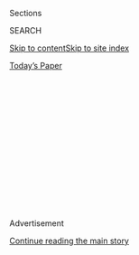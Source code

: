 <div id="app">

<div>

<div>

<div>

<div class="NYTAppHideMasthead css-1q2w90k e1suatyy0">

<div class="section css-ui9rw0 e1suatyy2">

<div class="css-eph4ug er09x8g0">

<div class="css-6n7j50">

</div>

<span class="css-1dv1kvn">Sections</span>

<div class="css-10488qs">

<span class="css-1dv1kvn">SEARCH</span>

</div>

[Skip to content](#site-content)[Skip to site index](#site-index)

</div>

<div class="css-10698na e1huz5gh0">

</div>

</div>

<div id="masthead-bar-one" class="section hasLinks css-15hmgas e1csuq9d3">

<div class="css-uqyvli e1csuq9d0">

</div>

<div class="css-1uqjmks e1csuq9d1">

</div>

<div class="css-9e9ivx">

[](https://myaccount.nytimes.com/auth/login?response_type=cookie&client_id=vi)

</div>

<div class="css-1bvtpon e1csuq9d2">

[Today’s Paper](https://www.nytimes.com/section/todayspaper)

</div>

</div>

</div>

</div>

<div data-aria-hidden="false">

<div id="site-content" role="main">

<div>

<div class="css-1aor85t" style="opacity:0.000000001;z-index:-1;visibility:hidden">

<div class="css-1hqnpie">

<div class="css-epjblv">

<span class="css-17xtcya">[Opinion](/section/opinion)</span><span class="css-x15j1o">|</span><span class="css-fwqvlz">How
Did Women Fare in China’s Communist Revolution?</span>

</div>

<div class="css-k008qs">

<div class="css-1iwv8en">

<span class="css-18z7m18"></span>

<div>

</div>

</div>

<span class="css-1n6z4y">https://nyti.ms/2jWp66e</span>

<div class="css-1705lsu">

<div class="css-4xjgmj">

<div class="css-4skfbu" role="toolbar" data-aria-label="Social Media Share buttons, Save button, and Comments Panel with current comment count" data-testid="share-tools">

  - 
  - 
  - 
  - 
    
    <div class="css-6n7j50">
    
    </div>

  - 
  - 

</div>

</div>

</div>

</div>

</div>

</div>

<div id="NYT_TOP_BANNER_REGION" class="css-13pd83m">

</div>

<div id="top-wrapper" class="css-1sy8kpn">

<div id="top-slug" class="css-l9onyx">

Advertisement

</div>

[Continue reading the main story](#after-top)

<div class="ad top-wrapper" style="text-align:center;height:100%;display:block;min-height:250px">

<div id="top" class="place-ad" data-position="top" data-size-key="top">

</div>

</div>

<div id="after-top">

</div>

</div>

<div id="sponsor-wrapper" class="css-1hyfx7x">

<div id="sponsor-slug" class="css-19vbshk">

Supported by

</div>

[Continue reading the main story](#after-sponsor)

<div id="sponsor" class="ad sponsor-wrapper" style="text-align:center;height:100%;display:block">

</div>

<div id="after-sponsor">

</div>

</div>

<div class="css-v5btjw etb61u70">

<div class="css-v05ibm etb61u71">

[Opinion](/section/opinion)

</div>

</div>

[Red Century](/column/red-century "Red Century")

<div class="css-1vkm6nb ehdk2mb0">

# How Did Women Fare in China’s Communist Revolution?

</div>

<div class="css-xt80pu e12qa4dv0">

<div class="css-18e8msd">

<div class="css-vp77d3 epjyd6m0">

<div class="css-1baulvz">

By <span class="css-1baulvz last-byline" itemprop="name">Helen
Gao</span>

</div>

</div>

  - Sept. 25, 2017

  - 
    
    <div class="css-4xjgmj">
    
    <div class="css-d8bdto" role="toolbar" data-aria-label="Social Media Share buttons, Save button, and Comments Panel with current comment count" data-testid="share-tools">
    
      - 
      - 
      - 
      - 
        
        <div class="css-6n7j50">
        
        </div>
    
      - 
      - 
    
    </div>
    
    </div>

</div>

<div class="css-tk9fsr">

[阅读简体中文版](https://cn.nytimes.com/opinion/20170926/women-china-communist-revolution/ "Read in Simplified Chinese")[閱讀繁體中文版](https://cn.nytimes.com/opinion/20170926/women-china-communist-revolution/zh-hant/ "Read in Traditional Chinese")

</div>

</div>

<div class="css-79elbk" data-testid="photoviewer-wrapper">

<div class="css-z3e15g" data-testid="photoviewer-wrapper-hidden">

</div>

<div class="css-1a48zt4 ehw59r15" data-testid="photoviewer-children">

![<span class="css-16f3y1r e13ogyst0" data-aria-hidden="true">A workers’
delegation marching in Yumen, China, in
1958.</span><span class="css-cnj6d5 e1z0qqy90" itemprop="copyrightHolder"><span class="css-1ly73wi e1tej78p0">Credit...</span><span><span>Henri
Cartier Bresson/Magnum
Photos</span></span></span>](https://static01.nyt.com/images/2017/09/25/opinion/25gao/25gao-articleInline.jpg?quality=75&auto=webp&disable=upscale)

</div>

</div>

<div class="section meteredContent css-1r7ky0e" name="articleBody" itemprop="articleBody">

<div class="css-1fanzo5 StoryBodyCompanionColumn">

<div class="css-53u6y8">

BEIJING — My grandmother likes to tell stories from her career as a
journalist in the early decades of the People’s Republic of China. She
recalls scrawling down Chairman Mao’s latest pronouncements as they came
through loudspeakers and talking with joyous peasants from the newly
collectivized countryside. In what was her career highlight, she turned
an anonymous candy salesman into a national labor hero with glowing
praises for his service to the people.

She had grown up in the central province of Hunan, where her father was
a landlord. She talks about her mother as a glum housewife who resented
her husband for taking a concubine after she had failed to give birth to
a boy.

“The Communists did many terrible things,” my grandmother always says at
the end of her reminiscences. “But they made women’s lives much better.”

That often-repeated dictum sums up the popular perception of Mao
Zedong’s legacy regarding women in China. As every Chinese schoolchild
learns in history class, the Communists rescued peasant daughters from
urban brothels and ushered cloistered wives into factories, liberating
them from the oppression of Confucian patriarchy and imperialist threat.

</div>

</div>

<div class="css-1fanzo5 StoryBodyCompanionColumn">

<div class="css-53u6y8">

But the narrative of an across-the-board elevation of women’s status
under Mao contains crucial caveats.

While the Communist revolution brought women more job opportunities, it
also made their interests subordinate to collective goals. Stopping at
the household doorstep, Mao’s words and policies did little to alleviate
women’s domestic burdens like housework and child care. And by
inundating society with rhetoric blithely celebrating its achievements,
the revolution deprived women of the private language with which they
might understand and articulate their personal experiences.

When historians researched the collectivization of the Chinese
countryside in the 1950s, an event believed to have empowered rural
women by offering them employment, they discovered a complicated
picture. While women indeed contributed enormously to collective
farming, they rarely rose to positions of responsibility; they remained
outsiders in communes organized around their husbands’ family and
village relationships. Studies also showed that women routinely
performed physically demanding jobs but earned less than men, since the
lighter, most valued tasks involving large animals or machinery were
usually reserved for men.

The urban workplace was hardly more inspiring. Women were shunted to
collective neighborhood workshops with meager pay and dismal working
conditions, while men were more commonly employed in comfortable
big-industry and state-enterprise jobs. Party cadres’ explanations for
this reflected deeply entrenched gender prejudices: Women have a weaker
constitution and gentler temper, rendering them unfit for the strenuous
tasks of operating heavy equipment or manning factory floors.

</div>

</div>

<div class="css-1fanzo5 StoryBodyCompanionColumn">

<div class="css-53u6y8">

The party at times paid lip service to the equal sharing of domestic
labor, but in practice it condoned women’s continuing subordination in
the home. In posters and speeches, female socialist icons were portrayed
as “iron women” who labored heroically in front of steel furnaces while
maintaining a harmonious family. But it was a cherry-picking approach
that focused exclusively on bringing women into the work force and
neglected their experiences in other realms.

Visitors to rural areas saw peasant wives toiling around the clock:
cooking, mending clothes and feeding livestock after finishing a day of
work in the fields. Their plight shocked the urban youth who were sent
down to the countryside during the Cultural Revolution, such that Naihua
Zhang, a sociology professor at Florida Atlantic University who spent
time in the countryside as a young woman in that era, equated rural
marriage with a total erasure of women’s identity.

Researchers also observed that after marriage factory women often
experienced slower career advancement than men as they became saddled
with domestic responsibilities that left them with little time to learn
new skills and take on extra work, both prerequisites for promotion.
State services that promised to ease their burden, like public child
care centers, were in reality few and far between. Unlike their
counterparts in developed countries, Chinese women didn’t have
labor-saving household appliances, since Mao’s economic policies
prioritized heavy industry over the production of consumer products like
washing machines and dishwashers.

Some Western scholars have said these realities amounted to a
“revolution postponed.” Yet the conclusions of researchers were
contradicted by none other than Chinese women themselves.

During her field study in China in 1970s, Margery Wolf, who was an
anthropology professor at University of Iowa, was surprised by how
effusive Chinese women were about the miracle of female emancipation in
the very presence of their continued oppression.

“It was easy to take gender equality — an ideal that was widely promoted
— as the reality and regard problems as reminiscent of old systems and
ideology that would erode with time,” said Professor Zhang, the
sociologist.

The state rolled out propaganda campaigns aimed at not only enlisting
women in the work force but also shaping their self-perception. Posters,
textbooks and newspapers propagated images and narratives that, devoid
of any particularities of personal experiences, depicted women as men’s
equal in outlook, value and achievement. For women in the workplace to
adhere to this narrowly defined acceptable female image meant to see,
understand and speak about their life not as it was, but as what it
ought to be according to the party ideal.

</div>

</div>

<div class="css-1fanzo5 StoryBodyCompanionColumn">

<div class="css-53u6y8">

It is a measure of the campaign’s success that women who publicly
described their experiences in the Mao era did so exclusively in
official rhetoric. Elisabeth Croll, an anthropologist specializing in
Chinese women, observed that all published accounts of Chinese women’s
lives during the early decades of the People’s Republic followed the
standard narrative of their rise from mistreated wives and daughters to
independent, socialist workers; it had become the story of practically
every woman.

Forty years after Mao’s death, this aspect of his legacy is still
understood through his famous pronouncement on gender equality, “Women
hold up half the sky.” It is a slogan my grandmother utters in the same
breath as the chairman’s other sins and deeds.

She does not mention the arduous work of managing a household and
raising three children amid tumultuous revolutionary campaigns. Nor does
she complain about how she couldn’t join the party because of her
husband’s unpopular political affiliations. She gives only a chuckle
when she recalls the exhortations she once received from party superiors
to marry just as her career was taking off.

For all its flaws, the Communist revolution taught Chinese women to
dream big. When it came to advice for my mother, my grandmother
applauded her daughter’s decision to go to graduate school and urged her
to find a husband who would be supportive of her career. She still seems
to think that the new market economy — with its meritocracy and freedom
of choice — will finally allow women to be masters of their minds and
actions.

After all, she has always said to my mother, “you have more
opportunities.”

</div>

</div>

</div>

<div>

</div>

<div>

</div>

<div>

</div>

<div>

<div id="bottom-wrapper" class="css-1ede5it">

<div id="bottom-slug" class="css-l9onyx">

Advertisement

</div>

[Continue reading the main story](#after-bottom)

<div id="bottom" class="ad bottom-wrapper" style="text-align:center;height:100%;display:block;min-height:90px">

</div>

<div id="after-bottom">

</div>

</div>

</div>

</div>

</div>

## Site Index

<div>

</div>

## Site Information Navigation

  - [© <span>2020</span> <span>The New York Times
    Company</span>](https://help.nytimes.com/hc/en-us/articles/115014792127-Copyright-notice)

<!-- end list -->

  - [NYTCo](https://www.nytco.com/)
  - [Contact
    Us](https://help.nytimes.com/hc/en-us/articles/115015385887-Contact-Us)
  - [Work with us](https://www.nytco.com/careers/)
  - [Advertise](https://nytmediakit.com/)
  - [T Brand Studio](http://www.tbrandstudio.com/)
  - [Your Ad
    Choices](https://www.nytimes.com/privacy/cookie-policy#how-do-i-manage-trackers)
  - [Privacy](https://www.nytimes.com/privacy)
  - [Terms of
    Service](https://help.nytimes.com/hc/en-us/articles/115014893428-Terms-of-service)
  - [Terms of
    Sale](https://help.nytimes.com/hc/en-us/articles/115014893968-Terms-of-sale)
  - [Site Map](https://spiderbites.nytimes.com)
  - [Help](https://help.nytimes.com/hc/en-us)
  - [Subscriptions](https://www.nytimes.com/subscription?campaignId=37WXW)

</div>

</div>

</div>

</div>
